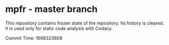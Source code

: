 # mpfr - master branch

This repository contains frozen state of the repository.
Its history is cleared. It is used only for static code
analysis with Codacy.

Commit Time: 1698323808